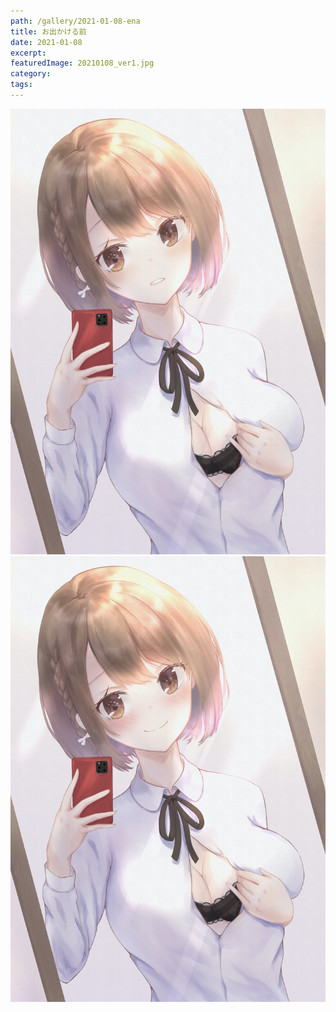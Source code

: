 ```yaml
---
path: /gallery/2021-01-08-ena
title: お出かける前
date: 2021-01-08
excerpt:
featuredImage: 20210108_ver1.jpg
category:
tags:
---
```


![](20210108_ver1.jpg)
![](20210108_ver2.jpg)
